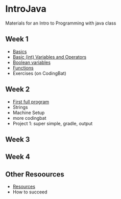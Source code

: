 # IntroJava
Materials for an Intro to Programming with java class

## Week 1
* [Basics](Basics.md)
* [Basic (int) Variables and Operators](IntVariablesAndOperators.md)
* [Boolean variables](Booleans.md)
* [Functions](Functions.md)
* Exercises (on CodingBat)

## Week 2
* [First full program](FirstProgram.md)
* Strings
* Machine Setup
* more codingbat
* Project 1: super simple, gradle, output

## Week 3

## Week 4

## Other Resoources
* [Resources](Resources.md)
* How to succeed